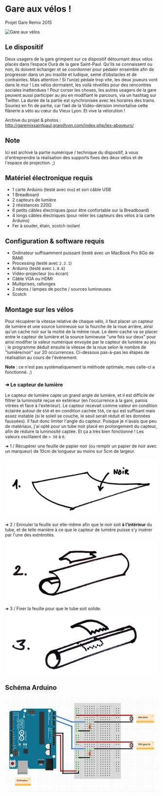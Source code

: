 # Gare aux vélos !
Projet Gare Remix 2015

![Gare aux vélos](http://garemixsaintpaul.grandlyon.com/wp-content/uploads/2015/04/GR_velorution.jpg)

## Le dispositif

Deux usagers de la gare grimpent sur ce dispositif détournant deux vélos placés dans l’espace Ourà de la gare Saint-Paul. Qu’ils se connaissent ou non, ils doivent échanger et se coordonner pour pédaler ensemble afin de progresser dans un jeu insolite et ludique, semé d’obstacles et de contraintes. Mais attention ! Si l’un(e) pédale trop vite, les deux joueurs vont dans le mur ! Les vélos dormaient, les voilà réveillés pour des rencontres sociales inattendues ! Pour corser les choses, les autres usagers de la gare peuvent aussi participer au jeu en modifiant le parcours, via un hashtag sur Twitter. La durée de la partie est synchronisée avec les horaires des trains. Souriez en fin de partie, car l’œil de la Vidéo-dérision immortalise cette flânerie à vélo au cœur du Vieux Lyon. Et vive la vélorution !

Archive du projet & photos :
http://garemixsaintpaul.grandlyon.com/index.php/les-aboyeurs/

## Note

Ici est archivé la partie numérique / technique du dispositif, à vous d'entreprendre la réalisation des supports fixes des deux vélos et de l'espace de projection. ;)


## Matériel électronique requis

  * 1 carte Arduino (testé avec `Uno`) et son câble USB
  * 1 Breadboard
  * 2 capteurs de lumière
  * 2 résistances 220Ω
  * 6 petits câbles électriques (pour être confortable sur la Breadboard)
  * 4 longs câbles électriques (pour relier les capteurs des vélos à la carte Arduino)
  * Fer à souder, étain, scotch isolant


## Configuration & software requis

  * Ordinateur suffisamment puissant (testé avec un MacBook Pro 8Go de RAM)
  * Processing (testé avec `2.2.1`)
  * Arduino (testé avec `1.0.6`)
  * Vidéo-projecteur (ou écran)
  * Câble VGA ou HDMI
  * Multiprises, rallonges
  * 2 néons / lampes de poche / sources lumineuses
  * Scotch

## Montage sur les vélos

Pour récupérer la vitesse relative de chaque vélo, il faut placer un capteur de lumière et une source lumineuse sur la fourche de la roue arrière, ainsi qu'un cache noir sur la moitié de la même roue. Le demi-cache va se placer entre le capteur de lumière et la source lumineuse "une fois sur deux" pour ainsi modifier la valeur numérique envoyée par le capteur de lumière au jeu ; le programme déduit ensuite la vitesse de la roue selon le nombre de "lumière/noir" sur 20 occurrences. Ci-dessous pas-à-pas les étapes de réalisation au cours de l'événement.

**Note** : ce n'est pas systématiquement la méthode optimale, mais celle-ci a fonctionné. ;) 

### ➜ Le capteur de lumière

Le capteur de lumière capte un grand angle de lumière, et il est difficile de filtrer la luminosité reçue en extérieur (en l'occurrence à la gare, parois vitrées et face à l'extérieur). Le capteur recevait comme valeur en condition éclairée autour de `650` et en condition cachée `550`, ce qui est suffisant mais assez instable (si le soleil se couche, le seuil serait réduit et les données faussées). Il faut donc limiter l'angle du capteur. Puisque je n'avais que peu de matériaux, j'ai opté pour un tube noir placé en prolongement du capteur, afin de réduire la luminosité captée. Et ça a très bien fonctionné ! Les valeurs oscillaient de `> 50` à `0`.

➜ 1 / Récupérer une feuille de papier noir (ou remplir un papier de noir avec un marqueur) de 10cm de longueur au moins sur 5cm de largeur.

![How To - Light Sensor](Ressources/HowTo_LightSensor1.png)

➜ 2 / Enrouler la feuille sur elle-même afin que le noir soit **à l'intérieur** du tube, et de telle manière à ce que le capteur de lumière puisse s'y insérer par l'une des extrémités.

![How To - Light Sensor](Ressources/HowTo_LightSensor2.png)

➜ 3 / Fixer la feuille pour que le tube soit solide.

![How To - Light Sensor](Ressources/HowTo_LightSensor3.png)

## Schéma Arduino

![Schéma Arduino](Arduino/Schema.png)
